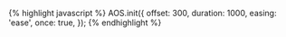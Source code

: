 {% highlight javascript %}
AOS.init({
    offset: 300,
    duration: 1000,
    easing: 'ease',
    once: true,
});
{% endhighlight %}